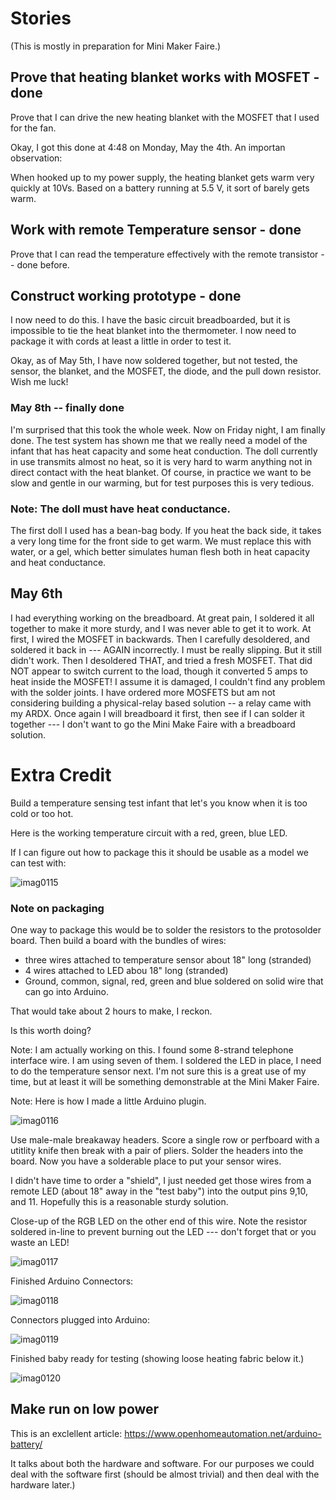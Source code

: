 # Stories

(This is mostly in preparation for Mini Maker Faire.)

## Prove that heating blanket works with MOSFET - done

Prove that I can drive the new heating blanket with the MOSFET that I used for the fan.

Okay, I got this done at 4:48 on Monday, May the 4th.  An importan observation:

When hooked up to my power supply, the heating blanket gets warm very quickly at 10Vs. Based on a battery running at 
5.5 V, it sort of barely gets warm.

## Work with remote Temperature sensor - done

Prove that I can read the temperature effectively with the remote transistor -- done before.

## Construct working prototype - done

I now need to do this.  I have the basic circuit breadboarded, but it is impossible to tie the heat blanket into the
thermometer.  I now need to package it with cords at least a little in order to test it.

Okay, as of May 5th, I have now soldered together, but not tested, the sensor, the blanket, and the MOSFET, the diode, and the pull down resistor.  Wish me luck!

### May 8th -- finally done

I'm surprised that this took the whole week.  Now on Friday night, I am finally done.  The test system has shown me that we really need a model of the infant that has heat capacity and some heat conduction.  The doll currently in use transmits almost no heat, so it is very hard to warm anything not in direct contact with the heat blanket.  Of course, in practice we want to be slow and gentle in our warming, but for test purposes this is very tedious.



### Note: The doll must have heat conductance.

The first doll I used has a bean-bag body.  If you heat the back side, it takes a very long time for the front side to get warm.  We must replace this with water, or a gel, which better simulates human flesh both in heat capacity and heat conductance.

## May 6th

I had everything working on the breadboard.  At great pain, I soldered it all together to make it more sturdy, and I was never able to get it to work.  At first, I wired the MOSFET in backwards.  Then I carefully desoldered, and soldered it back in --- AGAIN incorrectly.  I must be really slipping.  But it still didn't work.  Then I desoldered THAT, and tried a fresh MOSFET.  That did NOT appear to switch current to the load, though it converted 5 amps to heat inside the MOSFET!  I assume it is damaged, I couldn't find any problem with the solder joints.  I have ordered more MOSFETS but am not considering building a physical-relay based solution -- a relay came with my ARDX. Once again I will breadboard it first, then see if I can solder it together --- I don't want to go the Mini Make Faire with a breadboard solution.


# Extra Credit

Build a temperature sensing test infant that let's you know when it is too cold or too hot.

Here is the working temperature circuit with a red, green, blue LED.

If I can figure out how to package this it should be usable as a model we can test with:

![imag0115](https://cloud.githubusercontent.com/assets/5296671/7426473/b4928d2e-ef8b-11e4-9f14-0166d2df42df.jpg)

### Note on packaging

One way to package this would be to solder the resistors to the protosolder board.  Then build a board with the bundles of wires:

* three wires attached to temperature sensor about 18" long (stranded)
* 4 wires attached to LED abou 18" long (stranded)
* Ground, common, signal, red, green and blue soldered on solid wire that can go into Arduino.

That would take about 2 hours to make, I reckon.

Is this worth doing?

Note: I am actually working on this.  I found some 8-strand telephone interface wire.  I am using seven of them.  I soldered the LED in place, I need to do the temperature sensor next.  I'm not sure this is a great use of my time, but at least it will be something demonstrable at the Mini Maker Faire.

Note: Here is how I made a little Arduino plugin.

![imag0116](https://cloud.githubusercontent.com/assets/5296671/7442051/3c631796-f0c7-11e4-911f-d299824b4876.jpg)

Use male-male breakaway headers. Score a single row or perfboard with a utitlity knife then break with a pair of pliers.  Solder the headers into the board.  Now you have a solderable place to put your sensor wires.

I didn't have time to order a "shield", I just needed get those wires from a remote LED (about 18" away in the "test baby") into the output pins 9,10, and 11.  Hopefully this is a reasonable sturdy solution.

Close-up of the RGB LED on the other end of this wire.  Note the resistor soldered in-line to prevent burning out the LED --- don't forget that or you waste an LED!

![imag0117](https://cloud.githubusercontent.com/assets/5296671/7442080/261e49b4-f0c8-11e4-8549-3448a1482c87.jpg)


Finished Arduino Connectors:

![imag0118](https://cloud.githubusercontent.com/assets/5296671/7442635/b8ebe6e6-f0de-11e4-8b23-eeaf36906224.jpg)

Connectors plugged into Arduino:

![imag0119](https://cloud.githubusercontent.com/assets/5296671/7442633/99336824-f0de-11e4-80e2-ecff54ab45ed.jpg)

Finished baby ready for testing (showing loose heating fabric below it.)

![imag0120](https://cloud.githubusercontent.com/assets/5296671/7442632/7a99009a-f0de-11e4-9ade-ce61a629c64e.jpg)


## Make run on low power

This is an exclellent article: https://www.openhomeautomation.net/arduino-battery/

It talks about both the hardware and software.  For our purposes we could deal with the software first (should be almost trivial) and then deal with the hardware later.)


